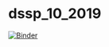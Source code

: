 # dssp_10_2019

[![Binder](https://mybinder.org/badge_logo.svg)](https://mybinder.org/v2/gh/glemaitre/dssp_10_2019/master)
